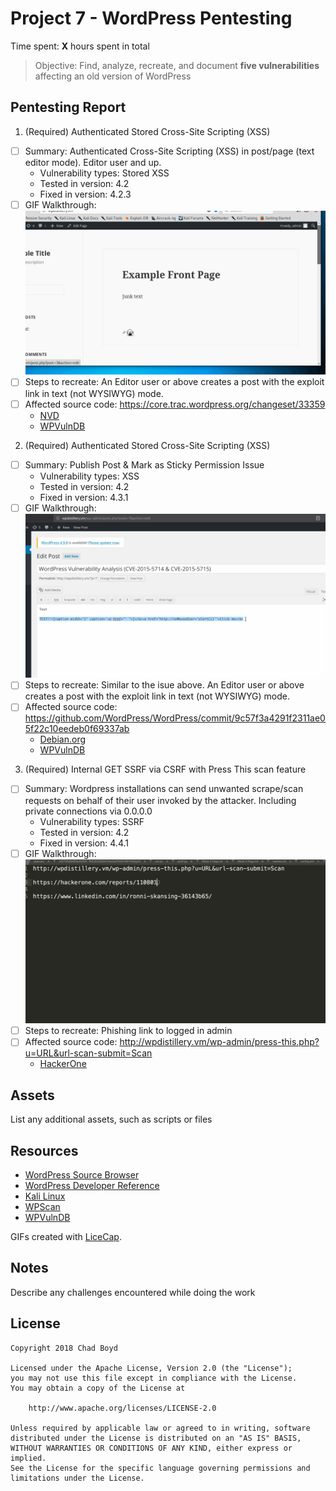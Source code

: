 # Project 7 - WordPress Pentesting

Time spent: **X** hours spent in total

> Objective: Find, analyze, recreate, and document **five vulnerabilities** affecting an old version of WordPress

## Pentesting Report

1. (Required) Authenticated Stored Cross-Site Scripting (XSS)
  - [ ] Summary: Authenticated Cross-Site Scripting (XSS) in post/page (text editor mode). Editor user and up.
    - Vulnerability types: Stored XSS
    - Tested in version: 4.2
    - Fixed in version: 4.2.3
  - [ ] GIF Walkthrough: ![](https://github.com/cboyd0319/cpw7/blob/master/gifs/CVE-2015-5622.gif)
  - [ ] Steps to recreate: An Editor user or above creates a post with the exploit link in text (not WYSIWYG) mode.
  - [ ] Affected source code: https://core.trac.wordpress.org/changeset/33359
    - [NVD](https://nvd.nist.gov/vuln/detail/CVE-2015-5622)
    - [WPVulnDB](https://wpvulndb.com/vulnerabilities/8111)

2. (Required) Authenticated Stored Cross-Site Scripting (XSS)
  - [ ] Summary: Publish Post & Mark as Sticky Permission Issue
    - Vulnerability types: XSS
    - Tested in version: 4.2
    - Fixed in version: 4.3.1
  - [ ] GIF Walkthrough: ![](https://github.com/cboyd0319/cpw7/blob/master/gifs/CVE-2015-5715.gif)
  - [ ] Steps to recreate: Similar to the isue above. An Editor user or above creates a post with the exploit link in text (not WYSIWYG) mode.
  - [ ] Affected source code: https://github.com/WordPress/WordPress/commit/9c57f3a4291f2311ae05f22c10eedeb0f69337ab
    - [Debian.org](https://security-tracker.debian.org/tracker/CVE-2015-5715)
    - [WPVulnDB](https://wpvulndb.com/vulnerabilities/8188)

3. (Required) Internal GET SSRF via CSRF with Press This scan feature
  - [ ] Summary: Wordpress installations can send unwanted scrape/scan requests on behalf of their user invoked by the attacker. Including private connections via 0.0.0.0
    - Vulnerability types: SSRF
    - Tested in version: 4.2
    - Fixed in version: 4.4.1
  - [ ] GIF Walkthrough: ![](https://github.com/cboyd0319/cpw7/blob/master/gifs/SSRF.gif)
  - [ ] Steps to recreate: Phishing link to logged in admin
  - [ ] Affected source code: http://wpdistillery.vm/wp-admin/press-this.php?u=URL&url-scan-submit=Scan
    - [HackerOne](https://hackerone.com/reports/110801)

## Assets

List any additional assets, such as scripts or files

## Resources

- [WordPress Source Browser](https://core.trac.wordpress.org/browser/)
- [WordPress Developer Reference](https://developer.wordpress.org/reference/)
- [Kali Linux](https://www.kali.org/)
- [WPScan](https://wpscan.org/)
- [WPVulnDB](https://wpvulndb.com)

GIFs created with [LiceCap](http://www.cockos.com/licecap/).

## Notes

Describe any challenges encountered while doing the work

## License

    Copyright 2018 Chad Boyd

    Licensed under the Apache License, Version 2.0 (the "License");
    you may not use this file except in compliance with the License.
    You may obtain a copy of the License at

        http://www.apache.org/licenses/LICENSE-2.0

    Unless required by applicable law or agreed to in writing, software
    distributed under the License is distributed on an "AS IS" BASIS,
    WITHOUT WARRANTIES OR CONDITIONS OF ANY KIND, either express or implied.
    See the License for the specific language governing permissions and
    limitations under the License.
